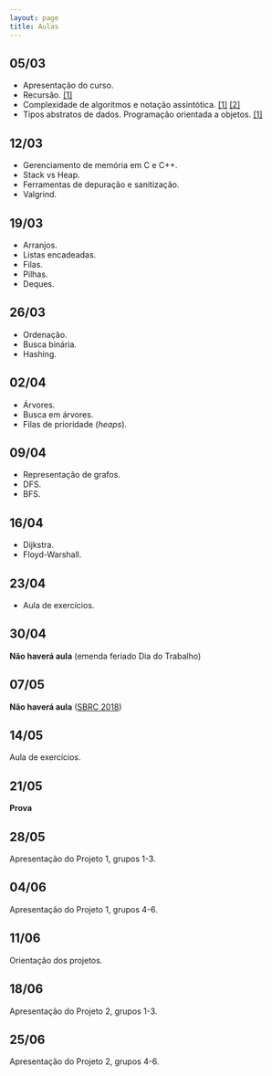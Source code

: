 ```yaml
---
layout: page
title: Aulas
---
```


## 05/03

 * Apresentação do curso.
 * Recursão. [[1]](https://ocw.mit.edu/courses/electrical-engineering-and-computer-science/6-0001-introduction-to-computer-science-and-programming-in-python-fall-2016/lecture-slides-code/MIT6_0001F16_Lec6.pdf)
 * Complexidade de algoritmos e notação assintótica. [[1]](https://ocw.mit.edu/courses/electrical-engineering-and-computer-science/6-0001-introduction-to-computer-science-and-programming-in-python-fall-2016/lecture-slides-code/MIT6_0001F16_Lec10.pdf) [[2]](https://ocw.mit.edu/courses/electrical-engineering-and-computer-science/6-0001-introduction-to-computer-science-and-programming-in-python-fall-2016/lecture-slides-code/MIT6_0001F16_Lec11.pdf)
 * Tipos abstratos de dados. Programação orientada a objetos. [[1]](http://www.cs.utexas.edu/~wcook/Drafts/2009/essay.pdf)

## 12/03

 * Gerenciamento de memória em C e C++.
 * Stack vs Heap.
 * Ferramentas de depuração e sanitização.
 * Valgrind.

## 19/03

 * Arranjos.
 * Listas encadeadas.
 * Filas.
 * Pilhas.
 * Deques.

## 26/03

 * Ordenação.
 * Busca binária.
 * Hashing.

## 02/04

 * Árvores.
 * Busca em árvores.
 * Filas de prioridade (*heaps*).

## 09/04

 * Representação de grafos.
 * DFS.
 * BFS.

## 16/04

 * Dijkstra.
 * Floyd-Warshall.

## 23/04

 * Aula de exercícios.

## 30/04

**Não haverá aula** (emenda feriado Dia do Trabalho)

## 07/05

**Não haverá aula** ([SBRC 2018](http://www.sbrc2018.ufscar.br))

## 14/05

Aula de exercícios.

## 21/05

**Prova**

## 28/05

Apresentação do Projeto 1, grupos 1-3.

## 04/06

Apresentação do Projeto 1, grupos 4-6.

## 11/06

Orientação dos projetos.

## 18/06

Apresentação do Projeto 2, grupos 1-3.

## 25/06

Apresentação do Projeto 2, grupos 4-6.

